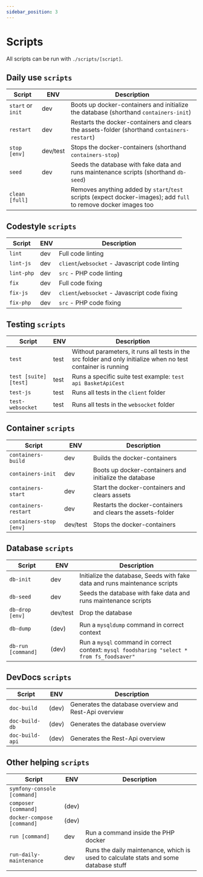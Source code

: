 ```yaml
---
sidebar_position: 3
---
```


# Scripts
All scripts can be run with `./scripts/[script]`.

## Daily use `scripts`
| Script                                      | ENV           | Description                                                                           |
|---------------------------------------------|---------------|---------------------------------------------------------------------------------------|
| `start` or `init`                           | dev           | Boots up docker-containers and initialize the database (shorthand `containers-init`)  |
| `restart`                                   | dev           | Restarts the docker-containers and clears the assets-folder (shorthand `containers-restart`) |
| `stop [env]`                                | dev/test      | Stops the docker-containers (shorthand `containers-stop`) |
| `seed`                                      | dev           | Seeds the database with fake data and runs maintenance scripts (shorthand `db-seed`) |
| `clean [full]`                                     |               | Removes anything added by `start`/`test` scripts (expect docker-images); add `full` to remove docker images too |

## Codestyle `scripts`
| Script                                      | ENV           | Description                                                                           |
|---------------------------------------------|---------------|---------------------------------------------------------------------------------------|
| `lint`                                      | dev           | Full code linting |
| `lint-js`                                   | dev           | `client`/`websocket` - Javascript code linting  |
| `lint-php`                                  | dev           | `src` - PHP code linting |
| `fix`                                       | dev           | Full code fixing |
| `fix-js`                                    | dev           | `client`/`websocket` - Javascript code fixing  |
| `fix-php`                                   | dev           | `src` - PHP code fixing |

## Testing `scripts`
| Script                                      | ENV           | Description                                                                           |
|---------------------------------------------|---------------|---------------------------------------------------------------------------------------|
| `test`                                      | test          | Without parameters, it runs all tests in the src folder and only initialize when no test container is running |
| `test [suite] [test]`                       | test          | Runs a specific suite test example: `test api BasketApiCest` |
| `test-js`                                   | test          | Runs all tests in the `client` folder |
| `test-websocket`                            | test          | Runs all tests in the `websocket` folder |

## Container `scripts`
| Script                                      | ENV           | Description                                                                           |
|---------------------------------------------|---------------|---------------------------------------------------------------------------------------|
| `containers-build`                          | dev           | Builds the docker-containers |
| `containers-init`                           | dev           | Boots up docker-containers and initialize the database  |
| `containers-start`                          | dev           | Start the docker-containers and clears assets |
| `containers-restart`                        | dev           | Restarts the docker-containers and clears the assets-folder |
| `containers-stop [env]`                     | dev/test      | Stops the docker-containers |

## Database `scripts`
| Script                                      | ENV           | Description                                                                           |
|---------------------------------------------|---------------|---------------------------------------------------------------------------------------|
| `db-init`                                   | dev           | Initialize the database, Seeds with fake data and runs maintenance scripts |
| `db-seed`                                   | dev           | Seeds the database with fake data and runs maintenance scripts |
| `db-drop [env]`                             | dev/test      | Drop the database |
| `db-dump`                                   | (dev)         | Run a `mysqldump` command in correct context |
| `db-run [command]`                          | (dev)         | Run a `mysql` command in correct context: `mysql foodsharing "select * from fs_foodsaver"` |

## DevDocs `scripts`
| Script                                      | ENV           | Description                                                                           |
|---------------------------------------------|---------------|---------------------------------------------------------------------------------------|
| `doc-build`                                 | (dev)         | Generates the database overview and Rest-Api overview  |
| `doc-build-db`                              | (dev)         | Generates the database overview |
| `doc-build-api`                             | (dev)         | Generates the Rest-Api overview  |

## Other helping `scripts`
| Script                                      | ENV           | Description                                                                           |
|---------------------------------------------|---------------|---------------------------------------------------------------------------------------|
| `symfony-console [command]`                 |               |  |
| `composer [command]`                        | (dev)         |  |
| `docker-compose [command]`                  | (dev)         |  |
| `run [command]`                             | dev           | Run a command inside the PHP docker  |
| `run-daily-maintenance`                     | dev           | Runs the daily maintenance, which is used to calculate stats and some database stuff |

